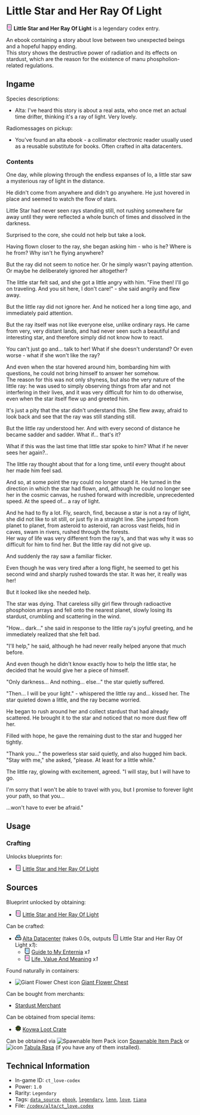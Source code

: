 # Little Star and Her Ray Of Light

<img src="https://raw.githubusercontent.com/Ceterai/Enternia/main/codex/alta/ebook/stardust.png" alt="Little Star and Her Ray Of Light icon" loading="lazy" width="auto" height="16px"/> **Little Star and Her Ray Of Light** is a legendary codex entry.

An ebook containing a story about love between two unexpected beings and a hopeful happy ending.  
This story shows the destructive power of radiation and its effects on stardust, which are the reason for the existence of manu phospholion-related regulations.

## Ingame

Species descriptions:

- Alta: I've heard this story is about a real asta, who once met an actual time drifter, thinking it's a ray of light. Very lovely.

Radiomessages on pickup:

- You've found an alta ebook - a collimator electronic reader usually used as a reusable substitute for books. Often crafted in alta datacenters.

### Contents

One day, while plowing through the endless expanses of Io, a little star saw a mysterious ray of light in the distance.

He didn't come from anywhere and didn't go anywhere. He just hovered in place and seemed to watch the flow of stars.

Little Star had never seen rays standing still, not rushing somewhere far away until they were reflected a whole bunch of times and dissolved in the darkness.

Surprised to the core, she could not help but take a look.

Having flown closer to the ray, she began asking him - who is he? Where is he from? Why isn't he flying anywhere?

But the ray did not seem to notice her. Or he simply wasn't paying attention. Or maybe he deliberately ignored her altogether?

The little star felt sad, and she got a little angry with him. "Fine then! I'll go on traveling. And you sit here, I don't care!" - she said angrily and flew away.

But the little ray did not ignore her. And he noticed her a long time ago, and immediately paid attention.

But the ray itself was not like everyone else, unlike ordinary rays. He came from very, very distant lands, and had never seen such a beautiful and interesting star, and therefore simply did not know how to react.

You can't just go and... talk to her! What if she doesn't understand? Or even worse - what if she won't like the ray?

And even when the star hovered around him, bombarding him with questions, he could not bring himself to answer her somehow.  
The reason for this was not only shyness, but also the very nature of the little ray: he was used to simply observing things from afar and not interfering in their lives, and it was very difficult for him to do otherwise, even when the star itself flew up and greeted him.

It's just a pity that the star didn't understand this. She flew away, afraid to look back and see that the ray was still standing still.

But the little ray understood her. And with every second of distance he became sadder and sadder. What if... that's it?

What if this was the last time that little star spoke to him? What if he never sees her again?..

The little ray thought about that for a long time, until every thought about her made him feel sad.

And so, at some point the ray could no longer stand it. He turned in the direction in which the star had flown, and, although he could no longer see her in the cosmic canvas, he rushed forward with incredible, unprecedented speed. At the speed of... a ray of light.

And he had to fly a lot. Fly, search, find, because a star is not a ray of light, she did not like to sit still, or just fly in a straight line. She jumped from planet to planet, from asteroid to asteroid, ran across vast fields, hid in caves, swam in rivers, rushed through the forests.  
Her way of life was very different from the ray's, and that was why it was so difficult for him to find her. But the little ray did not give up.

And suddenly the ray saw a familiar flicker.

Even though he was very tired after a long flight, he seemed to get his second wind and sharply rushed towards the star. It was her, it really was her!

But it looked like she needed help.

The star was dying. That careless silly girl flew through radioactive phosphoion arrays and fell onto the nearest planet, slowly losing its stardust, crumbling and scattering in the wind.

"How... dark..." she said in response to the little ray's joyful greeting, and he immediately realized that she felt bad.

"I'll help," he said, although he had never really helped anyone that much before.

And even though he didn't know exactly how to help the little star, he decided that he would give her a piece of himself.

"Only darkness... And nothing... else..." the star quietly suffered.

"Then... I will be your light." - whispered the little ray and... kissed her. The star quieted down a little, and the ray became worried.

He began to rush around her and collect stardust that had already scattered. He brought it to the star and noticed that no more dust flew off her.

Filled with hope, he gave the remaining dust to the star and hugged her tightly.

"Thank you..." the powerless star said quietly, and also hugged him back. "Stay with me," she asked, "please. At least for a little while."

The little ray, glowing with excitement, agreed. "I will stay, but I will have to go.

I'm sorry that I won't be able to travel with you, but I promise to forever light your path, so that you...

...won't have to ever be afraid."

## Usage

### Crafting

Unlocks blueprints for:

- <img src="https://raw.githubusercontent.com/Ceterai/Enternia/main/codex/alta/ebook/stardust.png" alt="Little Star and Her Ray Of Light icon" loading="lazy" width="auto" height="16px"/> [Little Star and Her Ray Of Light](https://ceterai.github.io/MyEnternia/Wiki/LittleStarandHerRayOfLight)

## Sources

Blueprint unlocked by obtaining:

- <img src="https://raw.githubusercontent.com/Ceterai/Enternia/main/codex/alta/ebook/stardust.png" alt="Little Star and Her Ray Of Light icon" loading="lazy" width="auto" height="16px"/> [Little Star and Her Ray Of Light](https://ceterai.github.io/MyEnternia/Wiki/LittleStarandHerRayOfLight)

Can be crafted:

- ![ ](https://raw.githubusercontent.com/Ceterai/Enternia/main/objects/alta/crafting/datacenter/icon.png) [Alta Datacenter](https://ceterai.github.io/MyEnternia/Wiki/AltaDatacenter) (takes 0.0s, outputs <img src="https://raw.githubusercontent.com/Ceterai/Enternia/main/codex/alta/ebook/stardust.png" alt="Little Star and Her Ray Of Light icon" loading="lazy" width="auto" height="16px"/> Little Star and Her Ray Of Light x*1*):
  - <img src="https://raw.githubusercontent.com/Ceterai/Enternia/main/codex/alta/ebook/basic.png" alt="Guide to My Enternia icon" loading="lazy" width="auto" height="16px"/> [Guide to My Enternia](https://ceterai.github.io/MyEnternia/Wiki/GuidetoMyEnternia) x*1*
  - <img src="https://raw.githubusercontent.com/Ceterai/Enternia/main/codex/alta/ebook/stardust.png" alt="Life, Value And Meaning icon" loading="lazy" width="auto" height="16px"/> [Life, Value And Meaning](https://ceterai.github.io/MyEnternia/Wiki/Life,ValueAndMeaning) x*1*

Found naturally in containers:

- <img src="https://starbounder.org/mediawiki/images/b/ba/Giant_Flower_Chest.png" alt="Giant Flower Chest icon" loading="lazy" width="12px" height="9.75px"/> [Giant Flower Chest](https://starbounder.org/Giant_Flower_Chest)

Can be bought from merchants:

- [Stardust Merchant](https://ceterai.github.io/MyEnternia/Wiki/StardustMerchant)

Can be obtained from special items:

- <img src="https://raw.githubusercontent.com/Ceterai/Enternia/main/items/active/alta/loot/biome/ct_koywa_loot.png" alt="Koywa Loot Crate icon" loading="lazy" width="auto" height="16px"/> [Koywa Loot Crate](https://ceterai.github.io/MyEnternia/Wiki/KoywaLootCrate)

Can be obtained via <img src="https://raw.githubusercontent.com/Silverfeelin/Starbound-SpawnableItemPack/master/interface/sip/iconSmall.png" alt="Spawnable Item Pack icon" width="18" height="14"/> [Spawnable Item Pack](https://steamcommunity.com/sharedfiles/filedetails/?id=733665104) or <img src="https://steamuserimages-a.akamaihd.net/ugc/263843960696222713/3EC9A7C005541F7D577EBCB8C5736B4EFC9973D6/" alt="icon" width="8" height="12"/> [Tabula Rasa](https://community.playstarbound.com/resources/the-tabula-rasa.3222/) (if you have any of them installed).

## Technical Information

- In-game ID: `ct_love-codex`
- Power: `1.0`
- Rarity: `Legendary`
- Tags: [`data_source`](https://ceterai.github.io/MyEnternia/Wiki/Tags/DataSource), [`ebook`](https://ceterai.github.io/MyEnternia/Wiki/Tags/Ebook), [`legendary`](https://ceterai.github.io/MyEnternia/Wiki/Tags/Legendary), [`lenn`](https://ceterai.github.io/MyEnternia/Wiki/Tags/Lenn), [`love`](https://ceterai.github.io/MyEnternia/Wiki/Tags/Love), [`tiana`](https://ceterai.github.io/MyEnternia/Wiki/Tags/Tiana)
- File: [`/codex/alta/ct_love.codex`](https://github.com/Ceterai/Enternia/blob/main/codex/alta/ct_love.codex)
